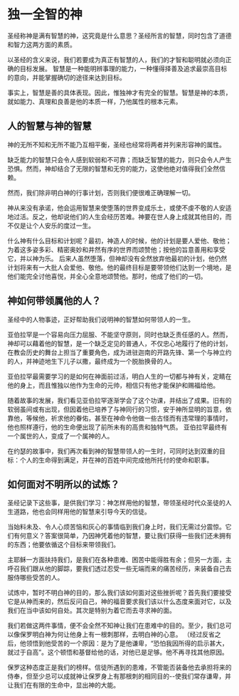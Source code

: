 <link rel="stylesheet" type="text/css" href="../../auto-number.css">

# 独一全智的神

圣经称神是满有智慧的神，这究竟是什么意思？圣经所言的智慧，同时包含了道德和智力这两方面的素质。

以圣经的含义来说，我们若要成为真正有智慧的人，我们的才智和聪明就必须向正确的目标发展。
智慧是一种能明辨事理的能力，一种懂得择善及追求最崇高目标的意向，并能掌握确切的途径来达到目标。

事实上，智慧是善的具体表现。因此，惟独神才有完全的智慧。智慧是神的本质，就如能力、真理和良善是他的本质一样，乃他属性的根本元素。

## 人的智慧与神的智慧

神的无所不知和无所不能乃互相平衡，圣经也经常将两者并列来形容神的属性。

缺乏能力的智慧只会令人感到软弱和不可靠；而缺乏智慧的能力，则只会令人产生恐惧。然而，神却结合了无限的智慧和无穷的能力，这使他绝对值得我们全然信赖。

然而，我们除非明白神的行事计划，否则我们便很难正确理解一切。

神从来没有承诺，他会运用智慧来使堕落的世界变成乐土，或使不虔不敬的人安适地过活。反之，他却说他们的人生会经历苦难。神要在世人身上成就其他目的，而不仅是让个人安乐的度过一生。

什么神有什么目标和计划呢？最初，神造人的时候，他的计划是要人爱他、敬他；为着这多姿多彩、精密奥妙和井然有序的世界而颂赞他；按他的旨意善用和享受它，并以神为乐。
后来人虽然堕落，但神却没有全然放弃他最初的计划，他仍然计划将来有一大批人会爱他、敬他。他的最终目标是要带领他们达到一个境地，是他们能完全讨他喜悦，并全心全意地颂赞他。那时，他成了他们的一切。

## 神如何带领属他的人？

圣经中的人物事迹，正好帮助我们说明神的智慧如何带领人的一生。

亚伯拉罕是一个容易向压力屈服、不能坚守原则，同时也缺乏责任感的人。然而，神却可以藉着他的智慧，是一个缺乏定见的普通人，不仅忠心地履行了他的计划，在教会历史的舞台上担当了重要角色，成为进驻迦南的开路先锋、第一个与神立约的人，并神迹地生下儿子以撒，最终成为一个脱胎换骨的人。

亚伯拉罕最需要学习的是如何在神面前过活，明白人生的一切都与神有关，定睛在他的身上，而且惟独以他作为生命的元帅，相信只有他才能保护和赐福给他。

随着故事的发展，我们看见亚伯拉罕逐渐学会了这个功课，并结出了成果。旧有的软弱虽间或有出现，但因着他已培养了与神同行的习惯，安于神所显明的旨意，依靠他，等候他，祈求他的眷佑，甚至在神命令他做一些古怪而有违常理的事情时，他也照样遵行，他的生命便出现了前所未有的高贵和独特气质。
亚伯拉罕最终有一个属世的人，变成了一个属神的人。

在约瑟的故事中，我们再次看到神的智慧带领人的一生时，可同时达到双重的目标：个人的生命得到满足，并在神的百姓中间完成他所托付的使命和职事。


## 如何面对不明所以的试炼？

圣经记录下这些事，是供我们学习：神怎样用他的智慧，带领圣经时代众圣徒的人生道路，他也会同样用他的智慧来引导今天的信徒。

当始料未及、令人心烦苦恼和灰心的事情临到我们身上时，我们无需过分震惊。它们有何意义？答案很简单，乃因神凭着他的智慧，要让我们获得一些我们还未拥有的东西；他要依循这个目标来带领我们。

主耶稣一方面扶持我们，是我们在各种患难、困苦中能得胜有余；但另一方面，主呼召我们跟从他的脚踪，要我们透过忍受一些无端而来的痛苦经历，来装备自己去服侍哪些受苦的人。

试炼中，暂时不明白神的目的，那么我们该如何面对这些挫折呢？首先我们要接受它是从神而来的，然后反问自己，神的福音要求我们该以什么态度来面对它，以及我们在当中该如何自处。其次是特别为着它而去寻求神的面。

我们若做这两件事情，便不会全然不知神让我们在患难中的目的。至少，我们总可以像保罗明白神为何让他身上有一根刺那样，去明白神的心意。
（经过反省之后，他领悟到他受苦的一个原因：是为了是他谦卑，“恐怕我因所得的启示甚大，就过于自高”。这个顿悟和基督给他的话，对他已是足够。他不再寻找其他原因。

保罗这种态度正是我们的榜样。信徒所遇到的患难，不管能否装备他去承担将来的侍奉，但至少总可以成就神让保罗身上有那根刺的相同目的--使我们常存谦卑，并让我们在有限的生命中，显出神的大能。
